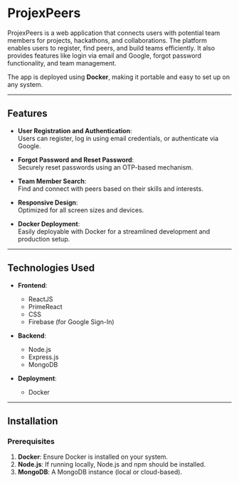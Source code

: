 # ProjexPeers  

ProjexPeers is a web application that connects users with potential team members for projects, hackathons, and collaborations. The platform enables users to register, find peers, and build teams efficiently. It also provides features like login via email and Google, forgot password functionality, and team management.  

The app is deployed using **Docker**, making it portable and easy to set up on any system.  

---

## Features  

- **User Registration and Authentication**:  
  Users can register, log in using email credentials, or authenticate via Google.  

- **Forgot Password and Reset Password**:  
  Securely reset passwords using an OTP-based mechanism.  

- **Team Member Search**:  
  Find and connect with peers based on their skills and interests.  

- **Responsive Design**:  
  Optimized for all screen sizes and devices.  

- **Docker Deployment**:  
  Easily deployable with Docker for a streamlined development and production setup.  

---

## Technologies Used  

- **Frontend**:  
  - ReactJS  
  - PrimeReact  
  - CSS  
  - Firebase (for Google Sign-In)  

- **Backend**:  
  - Node.js  
  - Express.js  
  - MongoDB  

- **Deployment**:  
  - Docker  

---

## Installation  

### Prerequisites  

1. **Docker**: Ensure Docker is installed on your system.  
2. **Node.js**: If running locally, Node.js and npm should be installed.  
3. **MongoDB**: A MongoDB instance (local or cloud-based).  
